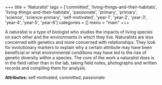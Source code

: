 +++
title = 'Naturalist'
tags = ['committed', 'living-things-and-their-habitats', 'living-things-and-their-habitats', 'passionate', 'primary', 'primary', 'science', 'science-primary', 'self-motivated', 'year-1', 'year-2', 'year-3', 'year-4', 'year-5', 'year-6']
categories = []
menu = "main"
+++

A naturalist is a type of biologist who studies the impacts of living species on each other and the environments in which they live. Naturalists are less concerned with genetics and more concerned with relationships. They look for evolutionary markers to explain why a certain attribute may have been beneficial or what environmental conditions may have led to the rise of genetic diversity within a species. The core of the work a naturalist does is in the field rather than in the lab, taking field notes, photographs and written records and compiling them for analysis.

<strong>Attributes: </strong>self-motivated, committed, passionate
